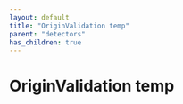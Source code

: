 ```yaml
---
layout: default
title: "OriginValidation temp"
parent: "detectors"
has_children: true
---
```

# OriginValidation temp
